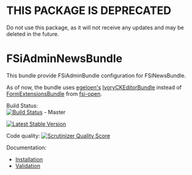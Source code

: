 # THIS PACKAGE IS DEPRECATED

Do not use this package, as it will not receive any updates and may be deleted in the future.

# FSiAdminNewsBundle

This bundle provide FSiAdminBundle configuration for FSiNewsBundle.

As of now, the bundle uses [egeloen's](https://github.com/egeloen) [IvoryCKEditorBundle](https://github.com/egeloen/IvoryCKEditorBundle)
instead of [FormExtensionsBundle](https://github.com/fsi-open/form-extensions-bundle) from [fsi-open](https://github.com/fsi-open).

Build Status:  
[![Build Status](https://travis-ci.org/fsi-open/admin-news-bundle.png?branch=master)](https://travis-ci.org/fsi-open/admin-news-bundle) - Master

[![Latest Stable Version](https://poser.pugx.org/fsi/admin-news-bundle/v/stable.png)](https://packagist.org/packages/fsi/admin-news-bundle)

Code quality:
[![Scrutinizer Quality Score](https://scrutinizer-ci.com/g/fsi-open/admin-gallery-bundle/badges/quality-score.png?s=3fc6a99a11a8f438a600be423a4cd87fc0d81244)](https://scrutinizer-ci.com/g/fsi-open/admin-gallery-bundle/)

Documentation:

- [Installation](Resources/doc/installation.md)
- [Validation](Resources/doc/validation.md)
